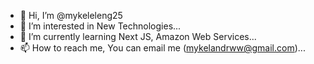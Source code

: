 - 👋 Hi, I’m @mykeleleng25
- 👀 I’m interested in New Technologies...
- 🌱 I’m currently learning Next JS, Amazon Web Services...
- 📫 How to reach me, You can email me (mykelandrww@gmail.com)...

<!---
mykeleleng25/mykeleleng25 is a ✨ special ✨ repository because its `README.md` (this file) appears on your GitHub profile.
You can click the Preview link to take a look at your changes.
--->
